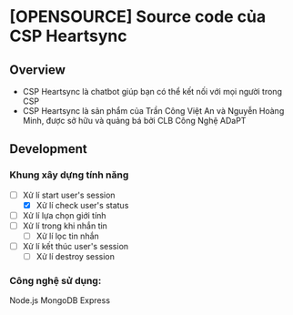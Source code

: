 # [OPENSOURCE] Source code của CSP Heartsync

## Overview
- CSP Heartsync là chatbot giúp bạn có thể kết nối với mọi người trong CSP
- CSP Heartsync là sản phẩm của Trần Công Việt An và Nguyễn Hoàng Minh, được sở hữu và quảng bá bởi CLB Công Nghệ ADaPT
## Development  
### Khung xây dựng tính năng
- [ ] Xử lí start user's session
    + [x] Xử lí check user's status
- [ ] Xử lí lựa chọn giới tính
- [ ] Xử lí trong khi nhắn tin
    + [ ] Xử lí lọc tin nhắn
- [ ] Xử lí kết thúc user's session
    + [ ] Xử lí destroy session
### Công nghệ sử dụng:
Node.js
MongoDB
Express
